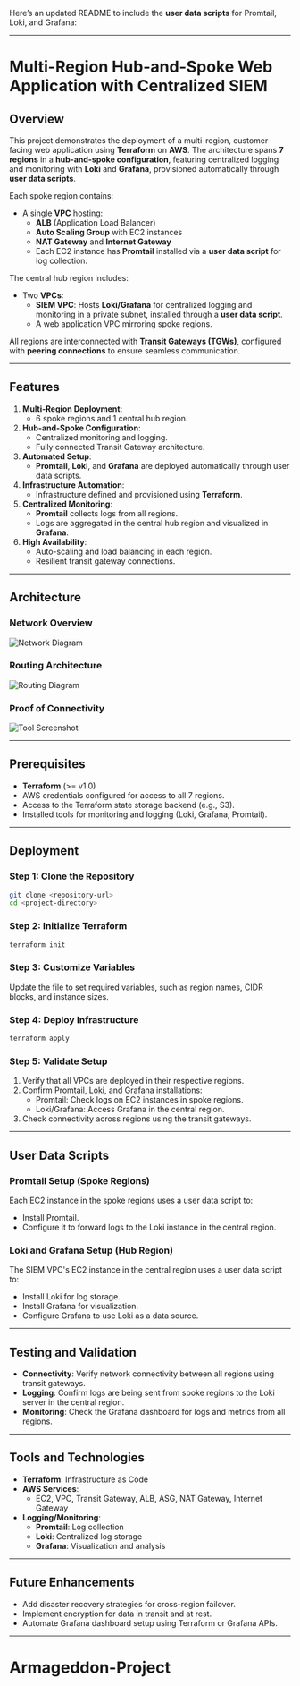 Here’s an updated README to include the **user data scripts** for Promtail, Loki, and Grafana:

---

# Multi-Region Hub-and-Spoke Web Application with Centralized SIEM

## Overview

This project demonstrates the deployment of a multi-region, customer-facing web application using **Terraform** on **AWS**. The architecture spans **7 regions** in a **hub-and-spoke configuration**, featuring centralized logging and monitoring with **Loki** and **Grafana**, provisioned automatically through **user data scripts**.

Each spoke region contains:
- A single **VPC** hosting:
  - **ALB** (Application Load Balancer)
  - **Auto Scaling Group** with EC2 instances
  - **NAT Gateway** and **Internet Gateway**
  - Each EC2 instance has **Promtail** installed via a **user data script** for log collection.

The central hub region includes:
- Two **VPCs**:
  - **SIEM VPC**: Hosts **Loki/Grafana** for centralized logging and monitoring in a private subnet, installed through a **user data script**.
  - A web application VPC mirroring spoke regions.

All regions are interconnected with **Transit Gateways (TGWs)**, configured with **peering connections** to ensure seamless communication.

---

## Features
1. **Multi-Region Deployment**:
   - 6 spoke regions and 1 central hub region.
2. **Hub-and-Spoke Configuration**:
   - Centralized monitoring and logging.
   - Fully connected Transit Gateway architecture.
3. **Automated Setup**:
   - **Promtail**, **Loki**, and **Grafana** are deployed automatically through user data scripts.
4. **Infrastructure Automation**:
   - Infrastructure defined and provisioned using **Terraform**.
5. **Centralized Monitoring**:
   - **Promtail** collects logs from all regions.
   - Logs are aggregated in the central hub region and visualized in **Grafana**.
6. **High Availability**:
   - Auto-scaling and load balancing in each region.
   - Resilient transit gateway connections.

---

## Architecture

### Network Overview
![Network Diagram](https://github.com/user-attachments/assets/baf58f61-42a1-4835-a173-8df9b46f9965)


### Routing Architecture
![Routing Diagram](https://cdn.discordapp.com/attachments/1277613088488685632/1315015699940245515/image.png?ex=675730ce&is=6755df4e&hm=282391458150aa12184deebed85e23df188689ea02c9b89dd3936ce9861ef3ea&)

### Proof of Connectivity
![Tool Screenshot](https://cdn.discordapp.com/attachments/1277613088488685632/1314891650211905546/image.png?ex=6756bd46&is=67556bc6&hm=e0fd106efa6a6a2431a4a995358fff57bcac1636c9e645b22b58e84616288095&)

---

## Prerequisites
- **Terraform** (>= v1.0)
- AWS credentials configured for access to all 7 regions.
- Access to the Terraform state storage backend (e.g., S3).
- Installed tools for monitoring and logging (Loki, Grafana, Promtail).

---

## Deployment

### Step 1: Clone the Repository
```bash
git clone <repository-url>
cd <project-directory>
```

### Step 2: Initialize Terraform
```bash
terraform init
```

### Step 3: Customize Variables
Update the file to set required variables, such as region names, CIDR blocks, and instance sizes.

### Step 4: Deploy Infrastructure
```bash
terraform apply
```

### Step 5: Validate Setup
1. Verify that all VPCs are deployed in their respective regions.
2. Confirm Promtail, Loki, and Grafana installations:
   - Promtail: Check logs on EC2 instances in spoke regions.
   - Loki/Grafana: Access Grafana in the central region.
3. Check connectivity across regions using the transit gateways.

---

## User Data Scripts

### Promtail Setup (Spoke Regions)
Each EC2 instance in the spoke regions uses a user data script to:
- Install Promtail.
- Configure it to forward logs to the Loki instance in the central region.

### Loki and Grafana Setup (Hub Region)
The SIEM VPC's EC2 instance in the central region uses a user data script to:
- Install Loki for log storage.
- Install Grafana for visualization.
- Configure Grafana to use Loki as a data source.

---

## Testing and Validation
- **Connectivity**: Verify network connectivity between all regions using transit gateways.
- **Logging**: Confirm logs are being sent from spoke regions to the Loki server in the central region.
- **Monitoring**: Check the Grafana dashboard for logs and metrics from all regions.

---

## Tools and Technologies
- **Terraform**: Infrastructure as Code
- **AWS Services**:
  - EC2, VPC, Transit Gateway, ALB, ASG, NAT Gateway, Internet Gateway
- **Logging/Monitoring**:
  - **Promtail**: Log collection
  - **Loki**: Centralized log storage
  - **Grafana**: Visualization and analysis

---

## Future Enhancements
- Add disaster recovery strategies for cross-region failover.
- Implement encryption for data in transit and at rest.
- Automate Grafana dashboard setup using Terraform or Grafana APIs.

---

# Armageddon-Project
